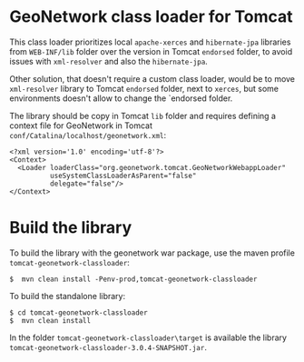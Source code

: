 # GeoNetwork class loader for Tomcat

This class loader prioritizes local `apache-xerces` and `hibernate-jpa` libraries from `WEB-INF/lib` folder over the version in
Tomcat `endorsed` folder, to avoid issues with `xml-resolver` and also the `hibernate-jpa`.

Other solution, that doesn't require a custom class loader, would be to move `xml-resolver` library to Tomcat `endorsed` folder, next to `xerces`, but some environments doesn't allow to change the `endorsed folder.

The library should be copy in Tomcat `lib` folder and requires defining a context file for GeoNetwork in Tomcat `conf/Catalina/localhost/geonetwork.xml`:

```
<?xml version='1.0' encoding='utf-8'?>
<Context>
  <Loader loaderClass="org.geonetwork.tomcat.GeoNetworkWebappLoader"
          useSystemClassLoaderAsParent="false"
          delegate="false"/>
</Context>
```

# Build the library

To build the library with the geonetwork war package, use the maven profile `tomcat-geonetwork-classloader`:

```
$  mvn clean install -Penv-prod,tomcat-geonetwork-classloader 
```

To build the standalone library:

```
$ cd tomcat-geonetwork-classloader
$  mvn clean install
```

In the folder `tomcat-geonetwork-classloader\target` is available the library `tomcat-geonetwork-classloader-3.0.4-SNAPSHOT.jar`.